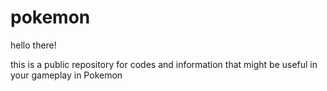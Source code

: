 # pokemon

hello there!

this is a public repository for codes and information that might be useful in your gameplay in Pokemon
